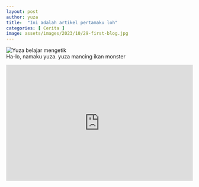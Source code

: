 ```yaml
---
layout: post
author: yuza
title:  "Ini adalah artikel pertamaku loh"
categories: [ Cerita ]
image: assets/images/2023/10/29-first-blog.jpg
---
```

<img src="https://lh3.googleusercontent.com/pw/ADCreHfwrMFwkUU03BkSepd2sO9UA28hlv71GrbgKk9AW4cp-EI_UEAeqvjCoIkuLV8UQlGMWfLaoNPLqHP3ogXjLu867_xJarrJX4E4sp8rrUpnFTqvPobPBZSfGZkR3oswytNg5t5z1Dpq-5_5xfN42Ao=w1685-h948-s-no?authuser=0" alt="Yuza belajar mengetik">
<br/>
Ha-lo, namaku yuza. yuza mancing ikan monster

<p><iframe style="width:100%;" height="315" src="https://www.youtube.com/embed/K1jjcQOmEYU?rel=0&amp;showinfo=0" frameborder="0" allowfullscreen></iframe></p>
